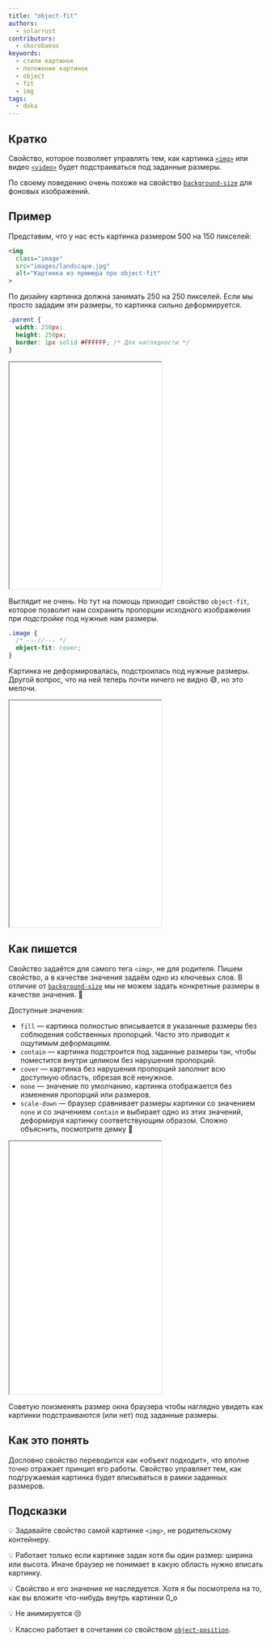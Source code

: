 ```yaml
---
title: "object-fit"
authors:
  - solarrust
contributors:
  - skorobaeus
keywords:
  - стили картинок
  - положение картинок
  - object
  - fit
  - img
tags:
  - doka
---
```


## Кратко

Свойство, которое позволяет управлять тем, как картинка [`<img>`](/html/img) или видео [`<video>`](/html/video) будет подстраиваться под заданные размеры.

По своему поведению очень похоже на свойство [`background-size`](/css/background-size) для фоновых изображений.

## Пример

Представим, что у нас есть картинка размером 500 на 150 пикселей:

```html
<img
  class="image"
  src="images/landscape.jpg"
  alt="Картинка из примера про object-fit"
>
```

По дизайну картинка должна занимать 250 на 250 пикселей. Если мы просто зададим эти размеры, то картинка сильно деформируется.

```css
.parent {
  width: 250px;
  height: 250px;
  border: 1px solid #FFFFFF; /* Для наглядности */
}
```

<iframe title="Искажённая картинка" src="demos/no-fit/" height="448"></iframe>

Выглядит не очень. Но тут на помощь приходит свойство `object-fit`, которое позволит нам сохранить пропорции исходного изображения при _подстройке_ под нужные нам размеры.

```css
.image {
  /* ---//--- */
  object-fit: cover;
}
```

Картинка не деформировалась, подстроилась под нужные размеры. Другой вопрос, что на ней теперь почти ничего не видно 😅, но это мелочи.

<iframe title="Картинка полностью помещается" src="demos/fit/" height="448"></iframe>

## Как пишется

Свойство задаётся для самого тега `<img>`, не для родителя. Пишем свойство, а в качестве значения задаём одно из ключевых слов. В отличие от [`background-size`](/css/background-size) мы не можем задать конкретные размеры в качестве значения. 🤔

Доступные значения:

- `fill` — картинка полностью вписывается в указанные размеры без соблюдения собственных пропорций. Часто это приводит к ощутимым деформациям.
- `contain` — картинка подстроится под заданные размеры так, чтобы поместится внутри целиком без нарушения пропорций.
- `cover` — картинка без нарушения пропорций заполнит всю доступную область, обрезая всё ненужное.
- `none` — значение по умолчанию, картинка отображается без изменения пропорций или размеров.
- `scale-down` — браузер сравнивает размеры картинки со значением `none` и со значением `contain` и выбирает одно из этих значений, деформируя картинку соответствующим образом. Сложно объяснить, посмотрите демку 🥴

<iframe title="Варианты object-fit" src="demos/every/" height="500"></iframe>

Советую поизменять размер окна браузера чтобы наглядно увидеть как картинки подстраиваются (или нет) под заданные размеры.

## Как это понять

Дословно свойство переводится как «объект подходит», что вполне точно отражает принцип его работы. Свойство управляет тем, как подгружаемая картинка будет вписываться в рамки заданных размеров.

## Подсказки

💡 Задавайте свойство самой картинке `<img>`, не родительскому контейнеру.

💡 Работает только если картинке задан хотя бы один размер: ширина или высота. Иначе браузер не понимает в какую область нужно вписать картинку.

💡 Свойство и его значение не наследуется. Хотя я бы посмотрела на то, как вы вложите что-нибудь внутрь картинки 0_о

💡 Не анимируется 😒

💡 Классно работает в сочетании со свойством [`object-position`](/css/object-position).
